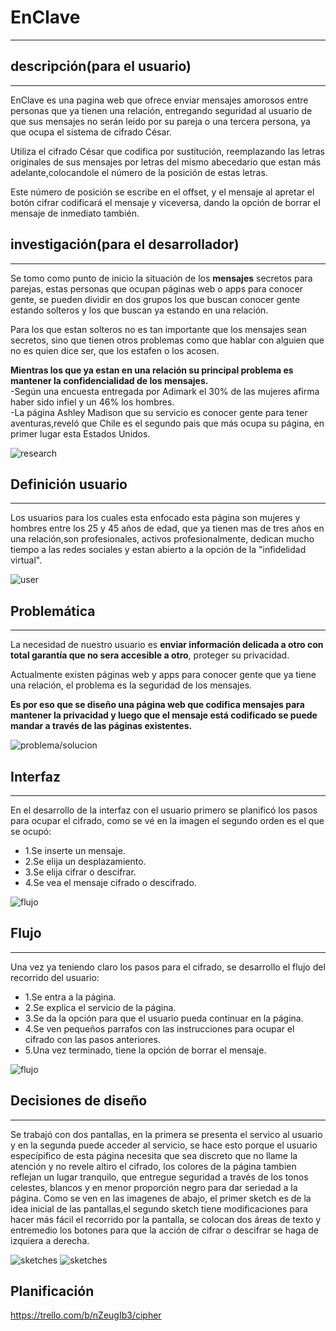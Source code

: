 # EnClave
***

## descripción(para el usuario)
***
EnClave es una pagina web que ofrece enviar mensajes amorosos entre personas que ya tienen una relación, entregando seguridad al usuario de que sus mensajes no serán leido por su pareja o una tercera persona, ya que ocupa el sistema de cifrado César. 

 Utiliza el cifrado César que codifica por sustitución, reemplazando las letras originales de sus mensajes por letras del mismo abecedario que estan  más adelante,colocandole el número de la posición de estas letras.

 Este número de posición se escribe en el offset, y el mensaje al apretar el botón cifrar codificará el mensaje y viceversa, dando la opción de borrar el mensaje de inmediato también.





## investigación(para el desarrollador)
***
Se tomo como punto de inicio la situación de los <b>mensajes</b> secretos para parejas, estas personas que ocupan páginas web o apps para conocer gente, se pueden dividir en dos grupos los que buscan conocer gente estando solteros y los que buscan ya estando en  una relación.

Para los que estan solteros no es tan importante que los mensajes sean secretos, sino que tienen otros problemas como que hablar con alguien que no es quien dice ser, que los estafen o los acosen.

<b>Mientras  los que ya estan en una relación su principal problema es mantener la confidencialidad de los mensajes.</b><br>
-Según una encuesta entregada por Adimark el 30% de las mujeres afirma haber sido infiel y un 46% los hombres.<br>
-La página Ashley Madison que su servicio es conocer gente para tener aventuras,reveló que Chile es el segundo pais que más ocupa su página, en primer lugar esta Estados Unidos.

![research](digitalizaciones/1.png)


## Definición usuario
***
Los usuarios para los cuales esta enfocado esta página son mujeres y hombres entre los 25 y 45 años de edad, que ya tienen mas de tres años en una relación,son profesionales, activos profesionalmente, dedican mucho tiempo a las redes sociales y estan abierto a la opción de la "infidelidad virtual".

![user](digitalizaciones/2.png) 

## Problemática
***
La necesidad de nuestro usuario es <b>enviar información delicada a otro con total garantía que no sera accesible a otro</b>, proteger su privacidad.<br>

Actualmente existen páginas web y apps para conocer gente que ya tiene una relación, el problema es la seguridad de los mensajes.<br>

<b>Es por eso que se diseño una página web que codifica mensajes para mantener la privacidad y luego que el mensaje está codificado se puede mandar a través de las páginas existentes.</b>

![problema/solucion](digitalizaciones/3.png)

 ## Interfaz
 ***
En el desarrollo de la interfaz con el usuario primero se planificó los pasos para ocupar el cifrado, como se vé en la imagen el segundo orden es el que se ocupó:
- 1.Se inserte un mensaje.<br>
- 2.Se elija un desplazamiento.<br>
- 3.Se elija cifrar o descifrar.<br>
- 4.Se vea el mensaje cifrado o descifrado.<br>

![flujo](digitalizaciones/5.png)

## Flujo 
***
Una vez ya teniendo claro los pasos para el cifrado, se desarrollo el flujo del recorrido del usuario:<br>
- 1.Se entra a la página.<br>
- 2.Se explica el servicio de la página.<br>
- 3.Se da la opción para que el usuario pueda continuar en la página.<br>
- 4.Se ven pequeños parrafos con las instrucciones para ocupar el cifrado con las pasos anteriores.<br>
- 5.Una vez terminado, tiene la opción de borrar el mensaje.

![flujo](digitalizaciones/4.png)

## Decisiones de diseño
***
Se trabajó con dos pantallas, en la primera se presenta el servico al usuario y en la segunda puede acceder al servicio, se hace esto porque el usuario especípifico de esta página necesita que sea discreto que no llame la atención y no revele altiro el cifrado, los colores de la página tambien reflejan un lugar tranquilo, que entregue seguridad a través de los tonos celestes, blancos y en menor proporción negro para dar seriedad a la página.
Como se ven en las imagenes de abajo, el primer sketch es de la idea inicial de las pantallas,el segundo sketch tiene modificaciones para hacer más fácil el recorrido por la pantalla, se colocan dos áreas de texto y entremedio los botones para que la acción de cifrar o descifrar se haga de izquiera a derecha. 

![sketches](digitalizaciones/6.png)
![sketches](digitalizaciones/7.png)


## Planificación
<https://trello.com/b/nZeugIb3/cipher>
 

 


